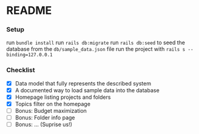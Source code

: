 # README

### Setup

run `bundle install`
run `rails db:migrate`
run `rails db:seed` to seed the database from the `db/sample_data.json` file
run the project with `rails s --binding=127.0.0.1`

### Checklist

- [x] Data model that fully represents the described system
- [x] A documented way to load sample data into the database
- [x] Homepage listing projects and folders
- [x] Topics filter on the homepage
- [ ] Bonus: Budget maximization
- [ ] Bonus: Folder info page
- [ ] Bonus: ... (Suprise us!)
